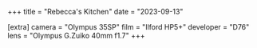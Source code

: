 +++
title =  "Rebecca's Kitchen"
date =  "2023-09-13"

[extra]
camera = "Olympus 35SP"
film =  "Ilford HP5+"
developer =  "D76"
lens = "Olympus G.Zuiko 40mm f1.7"
+++
